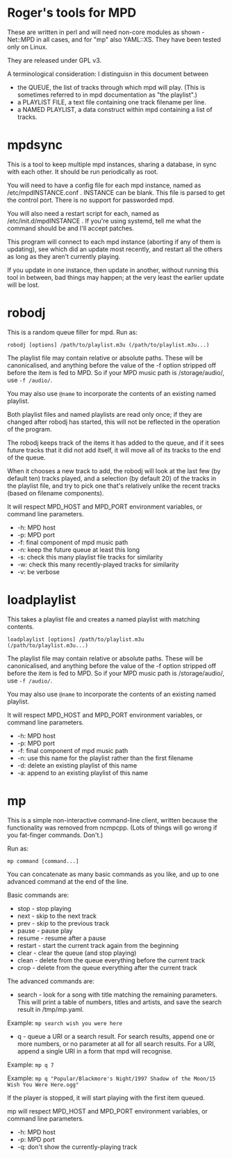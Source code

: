 # Roger's tools for MPD

These are written in perl and will need non-core modules as shown -
Net::MPD in all cases, and for "mp" also YAML::XS. They have been
tested only on Linux.

They are released under GPL v3.

A terminological consideration: I distinguisn in this document between

- the QUEUE, the list of tracks through which mpd will play. (This is
  sometimes referred to in mpd documentation as "the playlist".)
- a PLAYLIST FILE, a text file containing one track filename per line.
- a NAMED PLAYLIST, a data construct within mpd containing a list of
  tracks.

# mpdsync

This is a tool to keep multiple mpd instances, sharing a database, in
sync with each other. It should be run periodically as root.

You will need to have a config file for each mpd instance, named as
/etc/mpdINSTANCE.conf . INSTANCE can be blank. This file is parsed to
get the control port. There is no support for passworded mpd.

You will also need a restart script for each, named as
/etc/init.d/mpdINSTANCE . If you're using systemd, tell me what the
command should be and I'll accept patches.

This program will connect to each mpd instance (aborting if any of
them is updating), see which did an update most recently, and restart
all the others as long as they aren't currently playing.

If you update in one instance, then update in another, without running
this tool in between, bad things may happen; at the very least the
earlier update will be lost.

# robodj

This is a random queue filler for mpd. Run as:

`robodj [options] /path/to/playlist.m3u (/path/to/playlist.m3u...)`

The playlist file may contain relative or absolute paths. These will be
canonicalised, and anything before the value of the -f option stripped
off before the item is fed to MPD. So if your MPD music path is
/storage/audio/, use `-f /audio/`.

You may also use `@name` to incorporate the contents of an existing
named playlist.

Both playlist files and named playlists are read only once; if they
are changed after robodj has started, this will not be reflected in
the operation of the program.

The robodj keeps track of the items it has added to the queue, and if
it sees future tracks that it did not add itself, it will move all of
its tracks to the end of the queue.

When it chooses a new track to add, the robodj will look at the last
few (by default ten) tracks played, and a selection (by default 20) of
the tracks in the playlist file, and try to pick one that's relatively
unlike the recent tracks (based on filename components).

It will respect MPD_HOST and MPD_PORT environment variables, or
command line parameters.

- -h: MPD host
- -p: MPD port
- -f: final component of mpd music path
- -n: keep the future queue at least this long
- -s: check this many playlist file tracks for similarity
- -w: check this many recently-played tracks for similarity
- -v: be verbose

# loadplaylist

This takes a playlist file and creates a named playlist with matching
contents.

`loadplaylist [options] /path/to/playlist.m3u (/path/to/playlist.m3u...)`

The playlist file may contain relative or absolute paths. These will be
canonicalised, and anything before the value of the -f option stripped
off before the item is fed to MPD. So if your MPD music path is
/storage/audio/, use `-f /audio/`.

You may also use `@name` to incorporate the contents of an existing
named playlist.

It will respect MPD_HOST and MPD_PORT environment variables, or
command line parameters.

- -h: MPD host
- -p: MPD port
- -f: final component of mpd music path
- -n: use this name for the playlist rather than the first filename
- -d: delete an existing playlist of this name
- -a: append to an existing playlist of this name

# mp

This is a simple non-interactive command-line client, written because the
functionality was removed from ncmpcpp. (Lots of things will go wrong
if you fat-finger commands. Don't.)

Run as:

`mp command [command...]`

You can concatenate as many basic commands as you like, and up to one
advanced command at the end of the line.

Basic commands are:

- stop - stop playing
- next - skip to the next track
- prev - skip to the previous track
- pause - pause play
- resume - resume after a pause
- restart - start the current track again from the beginning
- clear - clear the queue (and stop playing)
- clean - delete from the queue everything before the current track
- crop - delete from the queue everything after the current track

The advanced commands are:

- search - look for a song with title matching the remaining
  parameters. This will print a table of numbers, titles and artists,
  and save the search result in /tmp/mp.yaml.

Example: `mp search wish you were here`

- q - queue a URI or a search result. For search results, append one
  or more numbers, or no parameter at all for all search results. For
  a URI, append a single URI in a form that mpd will recognise.

Example: `mp q 7`

Example: `mp q "Popular/Blackmore's Night/1997 Shadow of the Moon/15 Wish You Were Here.ogg"`

If the player is stopped, it will start playing with the first item
queued.

mp will respect MPD_HOST and MPD_PORT environment variables, or
command line parameters.

- -h: MPD host
- -p: MPD port
- -q: don't show the currently-playing track
